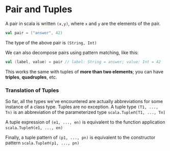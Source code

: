 # Pair and Tuples

A pair in scala is written `(x,y)`, where `x` and `y` are the elements of the pair.

```scala
val pair = ("answer", 42)
```

The type of the above pair is `(String, Int)`

We can also decompose pairs using pattern matching, like this:

```scala
val (label, value) = pair // label: String = answer; value: Int = 42
```
This works the same with tuples of **more than two elements**; you can have **triples**, **quadruples**, etc.

### Translation of Tuples

So far, all the types we've encountered are actually abbreviations for some instance of a class type. Tuples are no exception. A tuple type `(T1, ..., Tn)` is an abbreviation of the parameterized type `scala.Tuple`*n*`[T1, ..., Tn]`

A tuple expression of `(e1, ..., en)` is equivalent to the function application `scala.Tuple`*n*`(e1, ..., en)`

Finally, a tuple pattern of `(p1, ..., pn)` is equivalent to the constructor pattern `scala.Tuple`*n*`(p1, ..., pn)`